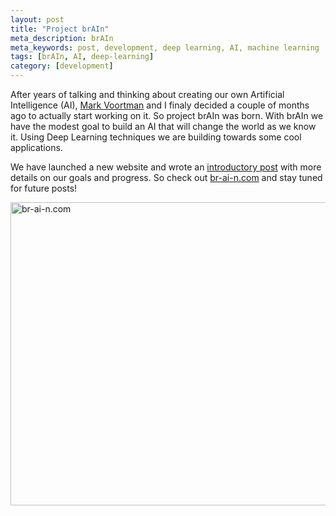 ```yaml
---
layout: post
title: "Project brAIn"
meta_description: brAIn
meta_keywords: post, development, deep learning, AI, machine learning
tags: [brAIn, AI, deep-learning]
category: [development]
---
```


After years of talking and thinking about creating our own Artificial Intelligence (AI), [Mark Voortman](http://linkedin.com/in/markvoortman) and I finaly decided a couple of months ago to actually start working on it. So project brAIn was born. With brAIn we have the modest goal to build an AI that will change the world as we know it. Using Deep Learning techniques we are building towards some cool applications.

We have launched a new website and wrote an [introductory post](http://br-ai-n.com/2014/09/03/introducing-brain/) with more details on our goals and progress. So check out [br-ai-n.com](http://br-ai-n.com) and stay tuned for future posts!

<img src="https://s3-eu-west-1.amazonaws.com/eu-west-1.beatletech.com/images/screenshot-brAIn-v0.0.2.png" alt="br-ai-n.com" height="485" width="800">
